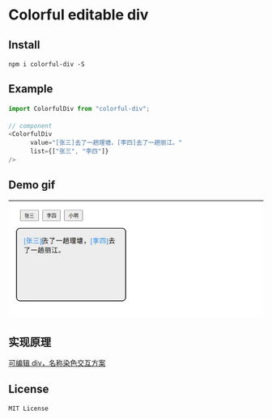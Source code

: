# Colorful editable div

## Install
```
npm i colorful-div -S
```

## Example
```javascript 
import ColorfulDiv from "colorful-div";

// component
<ColorfulDiv
      value="[张三]去了一趟理塘，[李四]去了一趟丽江。"
      list={["张三", "李四"]}
/>

```

## Demo gif
![demo](./demo.gif)


## 实现原理
[可编辑 div，名称染色交互方案](https://juejin.cn/post/7293021170256019468)
## License
```text
MIT License
```
